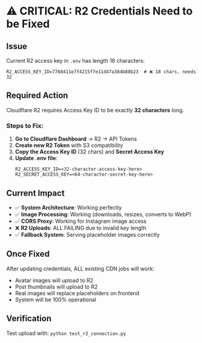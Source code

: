 # ⚠️ CRITICAL: R2 Credentials Need to be Fixed

## Issue
Current R2 access key in `.env` has length 18 characters:
```
R2_ACCESS_KEY_ID=7768411e7f4215f7e11d47a384b88b23  # ❌ 18 chars, needs 32
```

## Required Action
Cloudflare R2 requires Access Key ID to be exactly **32 characters** long.

### Steps to Fix:
1. **Go to Cloudflare Dashboard** → R2 → API Tokens
2. **Create new R2 Token** with S3 compatibility
3. **Copy the Access Key ID** (32 chars) and **Secret Access Key** 
4. **Update .env file**:
   ```
   R2_ACCESS_KEY_ID=<32-character-access-key-here>
   R2_SECRET_ACCESS_KEY=<64-character-secret-key-here>
   ```

## Current Impact
- ✅ **System Architecture**: Working perfectly
- ✅ **Image Processing**: Working (downloads, resizes, converts to WebP)
- ✅ **CORS Proxy**: Working for Instagram image access
- ❌ **R2 Uploads**: ALL FAILING due to invalid key length
- ✅ **Fallback System**: Serving placeholder images correctly

## Once Fixed
After updating credentials, ALL existing CDN jobs will work:
- Avatar images will upload to R2
- Post thumbnails will upload to R2  
- Real images will replace placeholders on frontend
- System will be 100% operational

## Verification
Test upload with: `python test_r2_connection.py`